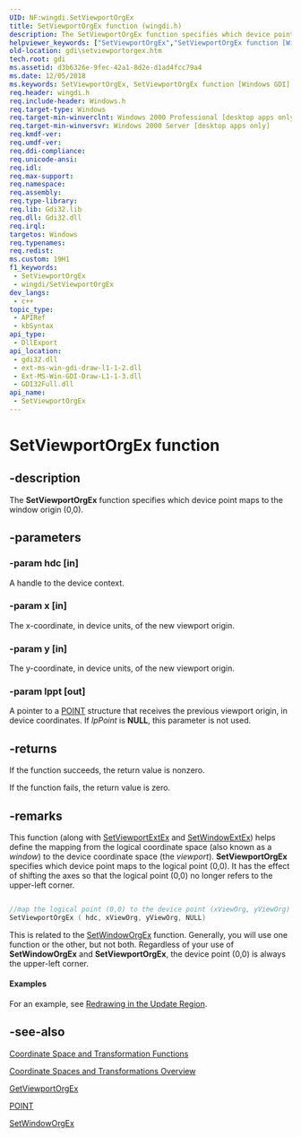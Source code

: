 ```yaml
---
UID: NF:wingdi.SetViewportOrgEx
title: SetViewportOrgEx function (wingdi.h)
description: The SetViewportOrgEx function specifies which device point maps to the window origin (0,0).
helpviewer_keywords: ["SetViewportOrgEx","SetViewportOrgEx function [Windows GDI]","_win32_SetViewportOrgEx","gdi.setviewportorgex","wingdi/SetViewportOrgEx"]
old-location: gdi\setviewportorgex.htm
tech.root: gdi
ms.assetid: d3b6326e-9fec-42a1-8d2e-d1ad4fcc79a4
ms.date: 12/05/2018
ms.keywords: SetViewportOrgEx, SetViewportOrgEx function [Windows GDI], _win32_SetViewportOrgEx, gdi.setviewportorgex, wingdi/SetViewportOrgEx
req.header: wingdi.h
req.include-header: Windows.h
req.target-type: Windows
req.target-min-winverclnt: Windows 2000 Professional [desktop apps only]
req.target-min-winversvr: Windows 2000 Server [desktop apps only]
req.kmdf-ver: 
req.umdf-ver: 
req.ddi-compliance: 
req.unicode-ansi: 
req.idl: 
req.max-support: 
req.namespace: 
req.assembly: 
req.type-library: 
req.lib: Gdi32.lib
req.dll: Gdi32.dll
req.irql: 
targetos: Windows
req.typenames: 
req.redist: 
ms.custom: 19H1
f1_keywords:
 - SetViewportOrgEx
 - wingdi/SetViewportOrgEx
dev_langs:
 - c++
topic_type:
 - APIRef
 - kbSyntax
api_type:
 - DllExport
api_location:
 - gdi32.dll
 - ext-ms-win-gdi-draw-l1-1-2.dll
 - Ext-MS-Win-GDI-Draw-L1-1-3.dll
 - GDI32Full.dll
api_name:
 - SetViewportOrgEx
---
```


# SetViewportOrgEx function


## -description

The <b>SetViewportOrgEx</b> function specifies which device point maps to the window origin (0,0).

## -parameters

### -param hdc [in]

A handle to the device context.

### -param x [in]

The x-coordinate, in device units, of the new viewport origin.

### -param y [in]

The y-coordinate, in device units, of the new viewport origin.

### -param lppt [out]

A pointer to a <a href="/windows/win32/api/windef/ns-windef-point">POINT</a> structure that receives the previous viewport origin, in device coordinates. If <i>lpPoint</i> is <b>NULL</b>, this parameter is not used.

## -returns

If the function succeeds, the return value is nonzero.

If the function fails, the return value is zero.

## -remarks

This function (along with <a href="/windows/desktop/api/wingdi/nf-wingdi-setviewportextex">SetViewportExtEx</a> and <a href="/windows/desktop/api/wingdi/nf-wingdi-setwindowextex">SetWindowExtEx</a>) helps define the mapping from the logical coordinate space (also known as a <i>window</i>) to the device coordinate space (the <i>viewport</i>). <b>SetViewportOrgEx</b> specifies which device point maps to the logical point (0,0). It has the effect of shifting the axes so that the logical point (0,0) no longer refers to the upper-left corner.


```cpp

//map the logical point (0,0) to the device point (xViewOrg, yViewOrg) 
SetViewportOrgEx ( hdc, xViewOrg, yViewOrg, NULL)

```


This is related to the <a href="/windows/desktop/api/wingdi/nf-wingdi-setwindoworgex">SetWindowOrgEx</a> function. Generally, you will use one function or the other, but not both. Regardless of your use of <b>SetWindowOrgEx</b> and <b>SetViewportOrgEx</b>, the device point (0,0) is always the upper-left corner.


#### Examples

For an example, see <a href="/windows/desktop/gdi/redrawing-in-the-update-region">Redrawing in the Update Region</a>.

<div class="code"></div>

## -see-also

<a href="/windows/desktop/gdi/coordinate-space-and-transformation-functions">Coordinate Space and Transformation Functions</a>



<a href="/windows/desktop/gdi/coordinate-spaces-and-transformations">Coordinate Spaces and Transformations Overview</a>



<a href="/windows/desktop/api/wingdi/nf-wingdi-getviewportorgex">GetViewportOrgEx</a>



<a href="/windows/win32/api/windef/ns-windef-point">POINT</a>



<a href="/windows/desktop/api/wingdi/nf-wingdi-setwindoworgex">SetWindowOrgEx</a>